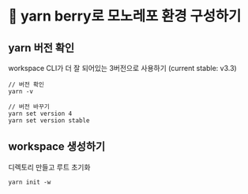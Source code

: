 # 🍒 yarn berry로 모노레포 환경 구성하기

## yarn 버전 확인

workspace CLI가 더 잘 되어있는 3버전으로 사용하기 (current stable: v3.3)

```
// 버전 확인
yarn -v

// 버전 바꾸기
yarn set version 4
yarn set version stable
```

## workspace 생성하기

디렉토리 만들고 루트 초기화

```
yarn init -w
```

